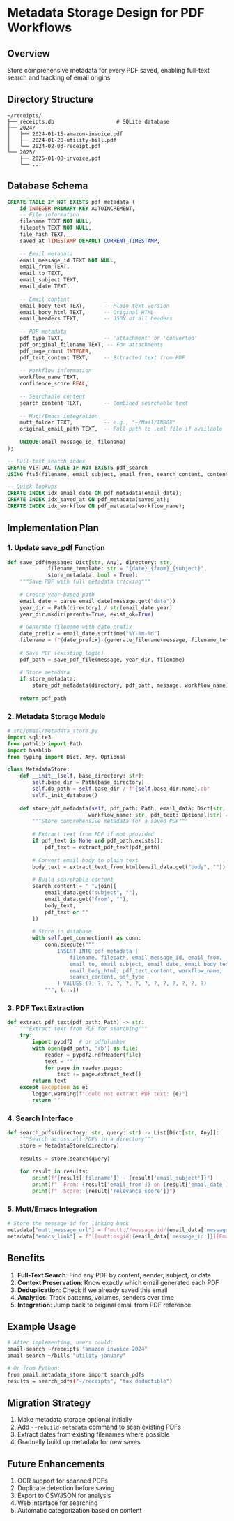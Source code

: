 # Metadata Storage Design for PDF Workflows

## Overview
Store comprehensive metadata for every PDF saved, enabling full-text search and tracking of email origins.

## Directory Structure
```
~/receipts/
├── receipts.db                    # SQLite database
├── 2024/
│   ├── 2024-01-15-amazon-invoice.pdf
│   ├── 2024-01-20-utility-bill.pdf
│   └── 2024-02-03-receipt.pdf
└── 2025/
    ├── 2025-01-08-invoice.pdf
    └── ...
```

## Database Schema

```sql
CREATE TABLE IF NOT EXISTS pdf_metadata (
    id INTEGER PRIMARY KEY AUTOINCREMENT,
    -- File information
    filename TEXT NOT NULL,
    filepath TEXT NOT NULL,
    file_hash TEXT,
    saved_at TIMESTAMP DEFAULT CURRENT_TIMESTAMP,
    
    -- Email metadata
    email_message_id TEXT NOT NULL,
    email_from TEXT,
    email_to TEXT,
    email_subject TEXT,
    email_date TEXT,
    
    -- Email content
    email_body_text TEXT,      -- Plain text version
    email_body_html TEXT,      -- Original HTML
    email_headers TEXT,        -- JSON of all headers
    
    -- PDF metadata
    pdf_type TEXT,             -- 'attachment' or 'converted'
    pdf_original_filename TEXT, -- For attachments
    pdf_page_count INTEGER,
    pdf_text_content TEXT,     -- Extracted text from PDF
    
    -- Workflow information
    workflow_name TEXT,
    confidence_score REAL,
    
    -- Searchable content
    search_content TEXT,       -- Combined searchable text
    
    -- Mutt/Emacs integration
    mutt_folder TEXT,          -- e.g., "~/Mail/INBOX"
    original_email_path TEXT,  -- Full path to .eml file if available
    
    UNIQUE(email_message_id, filename)
);

-- Full-text search index
CREATE VIRTUAL TABLE IF NOT EXISTS pdf_search 
USING fts5(filename, email_subject, email_from, search_content, content=pdf_metadata);

-- Quick lookups
CREATE INDEX idx_email_date ON pdf_metadata(email_date);
CREATE INDEX idx_saved_at ON pdf_metadata(saved_at);
CREATE INDEX idx_workflow ON pdf_metadata(workflow_name);
```

## Implementation Plan

### 1. Update save_pdf Function
```python
def save_pdf(message: Dict[str, Any], directory: str, 
             filename_template: str = "{date}_{from}_{subject}",
             store_metadata: bool = True):
    """Save PDF with full metadata tracking"""
    
    # Create year-based path
    email_date = parse_email_date(message.get("date"))
    year_dir = Path(directory) / str(email_date.year)
    year_dir.mkdir(parents=True, exist_ok=True)
    
    # Generate filename with date prefix
    date_prefix = email_date.strftime("%Y-%m-%d")
    filename = f"{date_prefix}-{generate_filename(message, filename_template)}"
    
    # Save PDF (existing logic)
    pdf_path = save_pdf_file(message, year_dir, filename)
    
    # Store metadata
    if store_metadata:
        store_pdf_metadata(directory, pdf_path, message, workflow_name)
    
    return pdf_path
```

### 2. Metadata Storage Module
```python
# src/pmail/metadata_store.py
import sqlite3
from pathlib import Path
import hashlib
from typing import Dict, Any, Optional

class MetadataStore:
    def __init__(self, base_directory: str):
        self.base_dir = Path(base_directory)
        self.db_path = self.base_dir / f"{self.base_dir.name}.db"
        self._init_database()
    
    def store_pdf_metadata(self, pdf_path: Path, email_data: Dict[str, Any], 
                          workflow_name: str, pdf_text: Optional[str] = None):
        """Store comprehensive metadata for a saved PDF"""
        
        # Extract text from PDF if not provided
        if pdf_text is None and pdf_path.exists():
            pdf_text = extract_pdf_text(pdf_path)
        
        # Convert email body to plain text
        body_text = extract_text_from_html(email_data.get("body", ""))
        
        # Build searchable content
        search_content = " ".join([
            email_data.get("subject", ""),
            email_data.get("from", ""),
            body_text,
            pdf_text or ""
        ])
        
        # Store in database
        with self.get_connection() as conn:
            conn.execute("""
                INSERT INTO pdf_metadata (
                    filename, filepath, email_message_id, email_from, 
                    email_to, email_subject, email_date, email_body_text,
                    email_body_html, pdf_text_content, workflow_name,
                    search_content, pdf_type
                ) VALUES (?, ?, ?, ?, ?, ?, ?, ?, ?, ?, ?, ?, ?)
            """, (...))
```

### 3. PDF Text Extraction
```python
def extract_pdf_text(pdf_path: Path) -> str:
    """Extract text from PDF for searching"""
    try:
        import pypdf2  # or pdfplumber
        with open(pdf_path, 'rb') as file:
            reader = pypdf2.PdfReader(file)
            text = ""
            for page in reader.pages:
                text += page.extract_text()
        return text
    except Exception as e:
        logger.warning(f"Could not extract PDF text: {e}")
        return ""
```

### 4. Search Interface
```python
def search_pdfs(directory: str, query: str) -> List[Dict[str, Any]]:
    """Search across all PDFs in a directory"""
    store = MetadataStore(directory)
    
    results = store.search(query)
    
    for result in results:
        print(f"{result['filename']} - {result['email_subject']}")
        print(f"  From: {result['email_from']} on {result['email_date']}")
        print(f"  Score: {result['relevance_score']}")
```

### 5. Mutt/Emacs Integration
```python
# Store the message-id for linking back
metadata["mutt_message_url"] = f"mutt://message-id/{email_data['message_id']}"
metadata["emacs_link"] = f"[[mutt:msgid:{email_data['message_id']}][Email]]"
```

## Benefits

1. **Full-Text Search**: Find any PDF by content, sender, subject, or date
2. **Context Preservation**: Know exactly which email generated each PDF
3. **Deduplication**: Check if we already saved this email
4. **Analytics**: Track patterns, volumes, senders over time
5. **Integration**: Jump back to original email from PDF reference

## Example Usage

```bash
# After implementing, users could:
pmail-search ~/receipts "amazon invoice 2024"
pmail-search ~/bills "utility january"

# Or from Python:
from pmail.metadata_store import search_pdfs
results = search_pdfs("~/receipts", "tax deductible")
```

## Migration Strategy

1. Make metadata storage optional initially
2. Add `--rebuild-metadata` command to scan existing PDFs
3. Extract dates from existing filenames where possible
4. Gradually build up metadata for new saves

## Future Enhancements

1. OCR support for scanned PDFs
2. Duplicate detection before saving
3. Export to CSV/JSON for analysis
4. Web interface for searching
5. Automatic categorization based on content